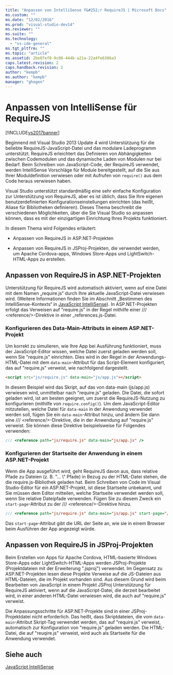 ```yaml
---
title: "Anpassen von IntelliSense f&#252;r RequireJS | Microsoft Docs"
ms.custom: ""
ms.date: "12/02/2016"
ms.prod: "visual-studio-dev14"
ms.reviewer: ""
ms.suite: ""
ms.technology: 
  - "vs-ide-general"
ms.tgt_pltfrm: ""
ms.topic: "article"
ms.assetid: 2be07ef8-9c08-444b-a21a-22a4fe6386a3
caps.latest.revision: 2
caps.handback.revision: 2
author: "kempb"
ms.author: "kempb"
manager: "ghogen"
---
```

# Anpassen von IntelliSense f&#252;r RequireJS
[!INCLUDE[vs2017banner](../code-quality/includes/vs2017banner.md)]

Beginnend mit Visual Studio 2013 Update 4 wird Unterstützung für die beliebte RequireJS\-JavaScript\-Datei und das modulare Ladeprogramm unterstützt.  RequireJS erleichtert das Definieren von Abhängigkeiten zwischen Codemodulen und das dynamische Laden von Modulen nur bei Bedarf.  Beim Schreiben von JavaScript\-Code, der RequireJS verwendet, werden IntelliSense Vorschläge für Module bereitgestellt, auf die Sie aus Ihrer Moduldefinition verwiesen oder mit Aufrufen von `require()` aus dem Code heraus verwiesen haben.  
  
 Visual Studio unterstützt standardmäßig eine sehr einfache Konfiguration zur Unterstützung von RequireJS, aber es ist üblich, dass Sie Ihre eigenen benutzerdefinierten Konfigurationseinstellungen einrichten \(das heißt, Aliase für Bibliotheken definieren\).  Dieses Thema beschreibt die verschiedenen Möglichkeiten, über die Sie Visual Studio so anpassen können, dass es mit der einzigartigen Einrichtung Ihres Projekts funktioniert.  
  
 In diesem Thema wird Folgendes erläutert:  
  
-   Anpassen von RequireJS in ASP.NET\-Projekten  
  
-   Anpassen von RequireJS in JSProj\-Projekten, die verwendet werden, um Apache Cordova\-apps, Windows Store\-Apps und LightSwitch\-HTML\-Apps zu erstellen.  
  
## Anpassen von RequireJS in ASP.NET\-Projekten  
 Unterstützung für RequireJS wird automatisch aktiviert, wenn auf eine Datei mit dem Namen „require.js“ durch Ihre aktuelle JavaScript\-Datei verwiesen wird. \(Weitere Informationen finden Sie im Abschnitt „Bestimmen des IntelliSense\-Kontexts“ in [JavaScript IntelliSense](../ide/javascript-intellisense.md)\).  In ASP.NET\-Projekten erfolgt das Verweisen auf "require.js" in der Regel mithilfe einer \/\/\/ \<reference\/\>\-Direktive in einer \_references.js\-Datei.  
  
### Konfigurieren des Data\-Main\-Attributs in einem ASP.NET\-Projekt  
 Um korrekt zu simulieren, wie Ihre App bei Ausführung funktioniert, muss der JavaScript\-Editor wissen, welche Datei zuerst geladen werden soll, wenn Sie "require.js" einrichten.  Dies wird in der Regel in der Anwendungs\-HTML\-Datei mit dem `data-main`\-Attribut für das Script\-Element konfiguriert, das auf "require.js" verweist, wie nachfolgend dargestellt.  
  
```html  
<script src="js/require.js" data-main="js/app.js"></script>  
```  
  
 In diesem Beispiel wird das Skript, auf das von data\-main \(js\/app.js\) verwiesen wird, unmittelbar nach "require.js" geladen.  Die Datei, die sofort geladen wird, ist am besten geeignet, um zuerst die RequireJS\-Nutzung zu konfigurieren \(mithilfe von `require.config()`\). Um dem JavaScript\-Editor mitzuteilen, welche Datei für `data-main` in der Anwendung verwendet werden soll, fügen Sie ein `data-main`\-Attribut hinzu, und ändern Sie dann eine \/\/\/ \<reference\/\>\-Direktive, die in der Anwendung auf "require.js" verweist.  Sie können diese Direktive beispielsweise für Folgendes verwenden:  
  
```javascript  
/// <reference path="js/require.js" data-main="js/app.js" />  
```  
  
### Konfigurieren der Startseite der Anwendung in einem ASP.NET\-Projekt  
 Wenn die App ausgeführt wird, geht RequireJS davon aus, dass relative Pfade zu Dateien \(z. B. "...  \\" Pfade\) in Bezug zu der HTML\-Datei stehen, die die require.js\-Bibliothek geladen hat.  Beim Schreiben von Code im Visual Studio\-Editor für ein ASP.NET\-Projekt, ist diese Startseite unbekannt, und Sie müssen dem Editor mitteilen, welche Startseite verwendet werden soll, wenn Sie relative Dateipfade verwenden.  Fügen Sie zu diesem Zweck ein `start-page`\-Attribut zu der \/\/\/ \<reference\/\>\-Direktive hinzu.  
  
```javascript  
/// <reference path="js/require.js" data-main="js/app.js" start-page="/app/index.html" />  
```  
  
 Das `start-page`\-Attribut gibt die URL der Seite an, wie sie in einem Browser beim Ausführen der App angezeigt würde.  
  
## Anpassen von RequireJS in JSProj\-Projekten  
 Beim Erstellen von Apps für Apache Cordova, HTML\-basierte Windows Store\-Apps oder LightSwitch\-HTML\-Apps werden JSProj\-Projekte \(Projektdateien mit der Erweiterung ".jsproj"\) verwendet.  Im Gegensatz zu ASP.NET\-Projekten lesen diese Projekte Verweise auf die JS\-Dateien aus HTML\-Dateien, die im Projekt vorhanden sind.  Aus diesem Grund wird beim Bearbeiten von JavaScript in einem Projekt JSProj Unterstützung für RequireJS aktiviert, wenn auf die JavaScript\-Datei, die derzeit bearbeitet wird, in einer anderen HTML\-Datei verwiesen wird, die auch auf "require.js" verweist.  
  
 Die Anpassungsschritte für ASP.NET\-Projekte sind in einer JSProj\-Projektdatei nicht erforderlich.  Das heißt, dass Skriptdateien, die vom `data-main`\-Attribut Skript\-Tag verwendet werden, das auf "require.js" verweist, automatisch zur Konfiguration von "require.js" geladen werden.  Die HTML\-Datei, die auf "reuqire.js" verweist, wird auch als Startseite für die Anwendung verwendet.  
  
## Siehe auch  
 [JavaScript IntelliSense](../ide/javascript-intellisense.md)